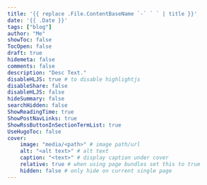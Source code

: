 ```yaml
---
title: '{{ replace .File.ContentBaseName `-` ` ` | title }}'
date: '{{ .Date }}'
tags: ["blog"]
author: "Me"
showToc: false
TocOpen: false
draft: true
hidemeta: false
comments: false
description: "Desc Text."
disableHLJS: true # to disable highlightjs
disableShare: false
disableHLJS: false
hideSummary: false
searchHidden: false
ShowReadingTime: true
ShowPostNavLinks: true
ShowRssButtonInSectionTermList: true
UseHugoToc: false
cover:
    image: "media/<path>" # image path/url
    alt: "<alt text>" # alt text
    caption: "<text>" # display caption under cover
    relative: true # when using page bundles set this to true
    hidden: false # only hide on current single page
---
```


